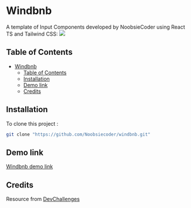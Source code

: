 # Windbnb
A template of Input Components developed by NoobsieCoder using React TS and Tailwind CSS: 
![](https://devchallenges.io/_next/image?url=https%3A%2F%2Ffirebasestorage.googleapis.com%2Fv0%2Fb%2Fdevchallenges-1234.appspot.com%2Fo%2FchallengesDesigns%252FwindbnbThumbnail.png%3Falt%3Dmedia%26token%3D183d7d36-d216-4d30-9732-aa6e4ab0e8a5&w=640&q=75)

## Table of Contents
- [Windbnb](#windbnb)
  - [Table of Contents](#table-of-contents)
  - [Installation](#installation)
  - [Demo link](#demo-link)
  - [Credits](#credits)

## Installation

To clone this project :

```bash
git clone "https://github.com/Noobsiecoder/windbnb.git"
```

## Demo link

[Windbnb demo link](https://windbnb-react-redux-ts.netlify.app)

## Credits

Resource from [DevChallenges](https://devchallenges.io/)